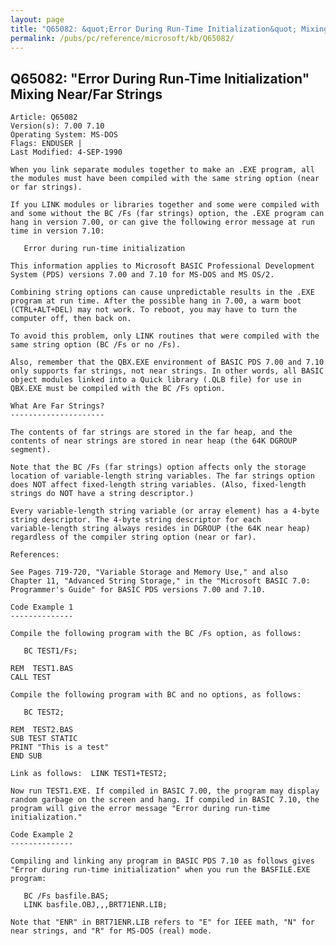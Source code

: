 ```yaml
---
layout: page
title: "Q65082: &quot;Error During Run-Time Initialization&quot; Mixing Near/Far Strings"
permalink: /pubs/pc/reference/microsoft/kb/Q65082/
---
```


## Q65082: &quot;Error During Run-Time Initialization&quot; Mixing Near/Far Strings

	Article: Q65082
	Version(s): 7.00 7.10
	Operating System: MS-DOS
	Flags: ENDUSER |
	Last Modified: 4-SEP-1990
	
	When you link separate modules together to make an .EXE program, all
	the modules must have been compiled with the same string option (near
	or far strings).
	
	If you LINK modules or libraries together and some were compiled with
	and some without the BC /Fs (far strings) option, the .EXE program can
	hang in version 7.00, or can give the following error message at run
	time in version 7.10:
	
	   Error during run-time initialization
	
	This information applies to Microsoft BASIC Professional Development
	System (PDS) versions 7.00 and 7.10 for MS-DOS and MS OS/2.
	
	Combining string options can cause unpredictable results in the .EXE
	program at run time. After the possible hang in 7.00, a warm boot
	(CTRL+ALT+DEL) may not work. To reboot, you may have to turn the
	computer off, then back on.
	
	To avoid this problem, only LINK routines that were compiled with the
	same string option (BC /Fs or no /Fs).
	
	Also, remember that the QBX.EXE environment of BASIC PDS 7.00 and 7.10
	only supports far strings, not near strings. In other words, all BASIC
	object modules linked into a Quick library (.QLB file) for use in
	QBX.EXE must be compiled with the BC /Fs option.
	
	What Are Far Strings?
	---------------------
	
	The contents of far strings are stored in the far heap, and the
	contents of near strings are stored in near heap (the 64K DGROUP
	segment).
	
	Note that the BC /Fs (far strings) option affects only the storage
	location of variable-length string variables. The far strings option
	does NOT affect fixed-length string variables. (Also, fixed-length
	strings do NOT have a string descriptor.)
	
	Every variable-length string variable (or array element) has a 4-byte
	string descriptor. The 4-byte string descriptor for each
	variable-length string always resides in DGROUP (the 64K near heap)
	regardless of the compiler string option (near or far).
	
	References:
	
	See Pages 719-720, "Variable Storage and Memory Use," and also
	Chapter 11, "Advanced String Storage," in the "Microsoft BASIC 7.0:
	Programmer's Guide" for BASIC PDS versions 7.00 and 7.10.
	
	Code Example 1
	--------------
	
	Compile the following program with the BC /Fs option, as follows:
	
	   BC TEST1/Fs;
	
	REM  TEST1.BAS
	CALL TEST
	
	Compile the following program with BC and no options, as follows:
	
	   BC TEST2;
	
	REM  TEST2.BAS
	SUB TEST STATIC
	PRINT "This is a test"
	END SUB
	
	Link as follows:  LINK TEST1+TEST2;
	
	Now run TEST1.EXE. If compiled in BASIC 7.00, the program may display
	random garbage on the screen and hang. If compiled in BASIC 7.10, the
	program will give the error message "Error during run-time
	initialization."
	
	Code Example 2
	--------------
	
	Compiling and linking any program in BASIC PDS 7.10 as follows gives
	"Error during run-time initialization" when you run the BASFILE.EXE
	program:
	
	   BC /Fs basfile.BAS;
	   LINK basfile.OBJ,,,BRT71ENR.LIB;
	
	Note that "ENR" in BRT71ENR.LIB refers to "E" for IEEE math, "N" for
	near strings, and "R" for MS-DOS (real) mode.
